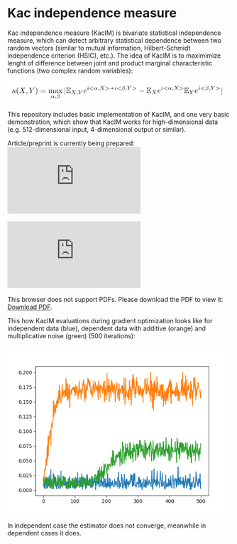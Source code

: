 # Kac independence measure 
Kac independence measure (KacIM) is bivariate statistical independence measure, 
which can detect arbitrary statistical dependence between two random vectors (similar to mutual information, Hilbert-Schmidt independence criterion (HSIC), etc.). The idea of KacIM is to maximimize lenght of difference 
between joint and product marginal characteristic functions (two complex random variables):

![Alt text](./kac_im.png?raw=true "KacIM")


This repository includes basic implementation of KacIM, and one very basic demonstration, which show that KacIM works for high-dimensional data (e.g. 512-dimensional input, 4-dimensional output or similar).


Article/preprint is currently being prepared: ![Article](https://github.com/povidanius/kac_independence_measure/tree/main/art/main.pdf?raw=false "Article")

<object data="https://github.com/povidanius/kac_independence_measure/tree/main/art/main.pdf?raw=false" type="application/pdf" width="700px" height="700px">
    <embed src="https://github.com/povidanius/kac_independence_measure/tree/main/art/main.pdf?raw=false">
        <p>This browser does not support PDFs. Please download the PDF to view it: <a href="https://github.com/povidanius/kac_independence_measure/tree/main/art/main.pdf?raw=false">Download PDF</a>.</p>
    </embed>
</object>
This how KacIM evaluations during gradient optimization looks like for independent data (blue), dependent data with additive (orange) and multiplicative noise (green) (500 iterations):

![Alt text](./independent_dependent.png?raw=true "Title")

In independent case the estimator does not converge, meanwhile in dependent cases it does.




